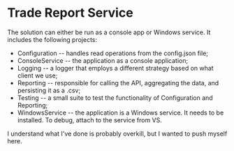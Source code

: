 # Trade Report Service
The solution can either be run as a console app or Windows service. It includes the following projects:
- Configuration -- handles read operations from the config.json file;
- ConsoleService -- the application as a console application;
- Logging -- a logger that employs a different strategy based on what client we use;
- Reporting -- responsible for calling the API, aggregating the data, and persisting it as a .csv;
- Testing -- a small suite to test the functionality of Configuration and Reporting;
- WindowsService -- the application is a Windows service. It needs to be installed. To debug, attach to the service from VS.

I understand what I've done is probably overkill, but I wanted to push myself here.
